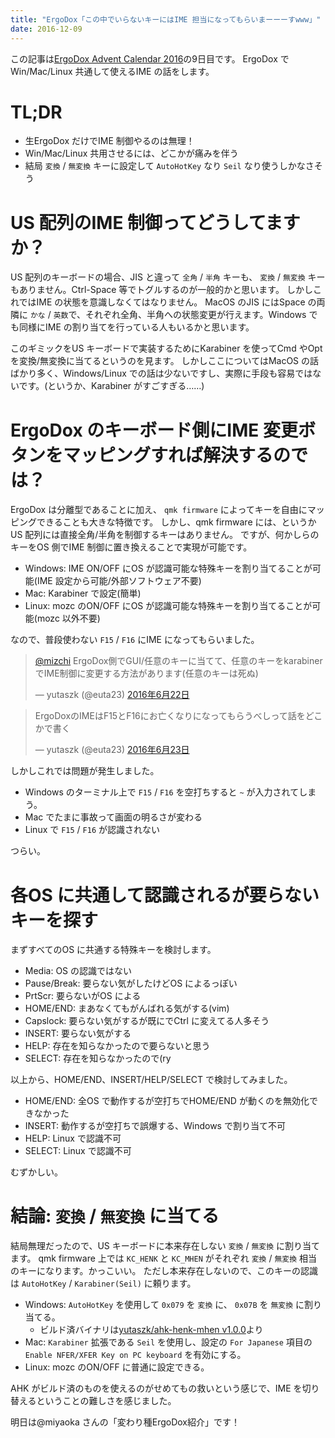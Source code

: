 ```yaml
---
title: "ErgoDox「この中でいらないキーにはIME 担当になってもらいまーーーすwww」"
date: 2016-12-09
---
```


この記事は[ErgoDox Advent Calendar 2016](http://qiita.com/advent-calendar/2016/ErgoDox)の9日目です。
ErgoDox でWin/Mac/Linux 共通して使えるIME の話をします。

# TL;DR
- 生ErgoDox だけでIME 制御やるのは無理！
- Win/Mac/Linux 共用させるには、どこかが痛みを伴う
- 結局 `変換` / `無変換` キーに設定して `AutoHotKey` なり `Seil` なり使うしかなさそう


# US 配列のIME 制御ってどうしてますか？
US 配列のキーボードの場合、JIS と違って `全角` / `半角` キーも、 `変換` / `無変換` キーもありません。Ctrl-Space 等でトグルするのが一般的かと思います。
しかしこれではIME の状態を意識しなくてはなりません。
MacOS のJIS にはSpace の両隣に `かな` / `英数`で、それぞれ全角、半角への状態変更が行えます。Windows でも同様にIME の割り当てを行っている人もいるかと思います。

このギミックをUS キーボードで実装するためにKarabiner を使ってCmd やOpt を変換/無変換に当てるというのを見ます。
しかしここについてはMacOS の話ばかり多く、Windows/Linux での話は少ないですし、実際に手段も容易ではないです。(というか、Karabiner がすごすぎる……)


# ErgoDox のキーボード側にIME 変更ボタンをマッピングすれば解決するのでは？
ErgoDox は分離型であることに加え、 `qmk firmware` によってキーを自由にマッピングできることも大きな特徴です。
しかし、qmk firmware には、というかUS 配列には直接全角/半角を制御するキーはありません。
ですが、何かしらのキーをOS 側でIME 制御に置き換えることで実現が可能です。

- Windows: IME ON/OFF にOS が認識可能な特殊キーを割り当てることが可能(IME 設定から可能/外部ソフトウェア不要)
- Mac: Karabiner で設定(簡単)
- Linux: mozc のON/OFF にOS が認識可能な特殊キーを割り当てることが可能(mozc 以外不要)

なので、普段使わない `F15` / `F16` にIME になってもらいました。

<blockquote class="twitter-tweet" data-lang="ja"><p lang="ja" dir="ltr"><a href="https://twitter.com/mizchi">@mizchi</a> ErgoDox側でGUI/任意のキーに当てて、任意のキーをkarabinerでIME制御に変更する方法があります(任意のキーは死ぬ)</p>&mdash; yutaszk (@euta23) <a href="https://twitter.com/euta23/status/745540343710392320">2016年6月22日</a></blockquote>

<blockquote class="twitter-tweet" data-lang="ja"><p lang="ja" dir="ltr">ErgoDoxのIMEはF15とF16にお亡くなりになってもらうべしって話をどこかで書く</p>&mdash; yutaszk (@euta23) <a href="https://twitter.com/euta23/status/746005350571118593">2016年6月23日</a></blockquote>

しかしこれでは問題が発生しました。

- Windows のターミナル上で `F15` / `F16` を空打ちすると `~` が入力されてしまう。
- Mac でたまに事故って画面の明るさが変わる
- Linux で `F15` / `F16` が認識されない

つらい。


# 各OS に共通して認識されるが要らないキーを探す

まずすべてのOS に共通する特殊キーを検討します。

- Media: OS の認識ではない
- Pause/Break: 要らない気がしたけどOS によるっぽい
- PrtScr: 要らないがOS による
- HOME/END: まあなくてもがんばれる気がする(vim)
- Capslock: 要らない気がするが既にでCtrl に変えてる人多そう
- INSERT: 要らない気がする
- HELP: 存在を知らなかったので要らないと思う
- SELECT: 存在を知らなかったので(ry

以上から、HOME/END、INSERT/HELP/SELECT で検討してみました。

- HOME/END: 全OS で動作するが空打ちでHOME/END が動くのを無効化できなかった
- INSERT: 動作するが空打ちで誤爆する、Windows で割り当て不可
- HELP: Linux で認識不可
- SELECT: Linux で認識不可

むずかしい。


# 結論: `変換` / `無変換` に当てる

結局無理だったので、US キーボードに本来存在しない `変換` / `無変換` に割り当てます。
qmk firmware 上では `KC_HENK` と `KC_MHEN` がそれぞれ `変換` / `無変換` 相当のキーになります。かっこいい。
ただし本来存在しないので、このキーの認識は `AutoHotKey` / `Karabiner(Seil)` に頼ります。

- Windows: `AutoHotKey` を使用して `0x079` を `変換` に、 `0x07B` を `無変換` に割り当てる。
    - ビルド済バイナリは[yutaszk/ahk-henk-mhen v1.0.0](https://github.com/yutaszk/ahk-henk-mhen)より
- Mac: `Karabiner` 拡張である `Seil` を使用し、設定の `For Japanese` 項目の `Enable NFER/XFER Key on PC keyboard` を有効にする。
- Linux: mozc のON/OFF に普通に設定できる。

AHK がビルド済のものを使えるのがせめてもの救いという感じで、IME を切り替えるということの難しさを感じました。


明日は@miyaoka さんの「変わり種ErgoDox紹介」です！
